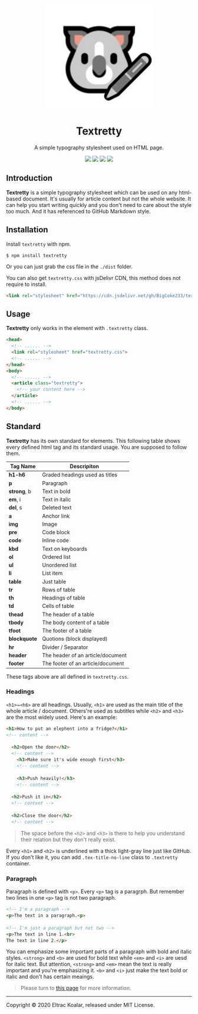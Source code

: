 <p align="center">
  <img src="banner.jpg">
  <h1 align="center">Textretty</h1>
  <p align="center">A simple typography stylesheet used on HTML page.</p>
  <p align="center"><a href="http://makeapullrequest.com"><img src="https://img.shields.io/badge/PRs-welcome-brightgreen.svg?style=flat-square"></a> <a href="./LICENSE"><img src="https://img.shields.io/badge/license-MIT-green?style=flat-square"></a> <img src="https://img.shields.io/github/stars/BigCoke233/textretty.css?label=Star&style=flat-square"> <a href="https://github.com/BigCoke233/textretty/releases"><img src="https://img.shields.io/github/downloads/BigCoke233/textretty.css/total?style=flat-square"></a></p>
</p>

## Introduction

**Textretty** is a simple typography stylesheet which can be used on any html-based document. It's usually for article content but not the whole website. It can help you start writing quickly and you don't need to care about the style too much.
And it has referenced to GitHub Markdown style.

## Installation

Install `textretty` with npm.
```git
$ npm install textretty
```
Or you can just grab the css file in the `./dist` folder.

You can also get `textretty.css` with jsDelivr CDN, this method does not require to install.
```html
<link rel="stylesheet" href="https://cdn.jsdelivr.net/gh/BigCoke233/textretty.css/dist/textretty.min.css">
```

## Usage

**Textretty** only works in the element with `.textretty` class.
```html
<head>
  <!-- ...... -->
  <link rel="stylesheet" href="textretty.css">
  <!-- ...... -->
</head>
<body>
  <!-- ...... -->
  <article class="textretty">
    <!-- your content here -->
  </article>
  <!-- ...... -->
</body>
```

## Standard

**Textretty** has its own standard for elements. This following table shows every defined html tag and its standard usage. You are supposed to follow them.

| Tag Name       | Descripiton |
| -------------- | ----------- |
| **h1-h6**      | Graded headings used as titles |
| **p**          | Paragraph   |
| **strong**, b  | Text in bold |
| **em**, i      | Text in italic |
| **del**, s     | Deleted text |
| **a**          | Anchor link |
| **img**        | Image       |
| **pre**        | Code block  |
| **code**       | Inline code |
| **kbd**        | Text on keyboards |
| **ol**         | Ordered list |
| **ul**         | Unordered list |
| **li**         | List item   |
| **table**      | Just table  |
| **tr**         | Rows of table |
| **th**         | Headings of table |
| **td**         | Cells of table |
| **thead**      | The header of a table |
| **tbody**      | The body content of a table |
| **tfoot**      | The footer of a table |
| **blockquote** | Quotions (block displayed) |
| **hr**         | Divider / Separator |
| **header**     | The header of an article/document |
| **footer**     | The footer of an article/document |

These tags above are all defined in `textretty.css`. 

### Headings

`<h1>`~`<h6>` are all headings. Usually, `<h1>` are used as the main title of the whole article / document. Others're used as subtitles while `<h2>` and `<h3>` are the most widely used. Here's an example:
```html
<h1>How to put an elephent into a fridge?</h1>
<!-- content -->

  <h2>Open the door</h2>
  <!-- content -->
    <h3>Make sure it's wide enough first</h3>
	<!-- content -->
	
    <h3>Push heavily!</h3>
    <!-- content -->

  <h2>Push it in</h2>
  <!-- content -->

  <h2>Close the door</h2>
  <!-- content -->
```

> The space before the `<h2>` and `<h3>` is there to help you understand their relation but they don't really exist.

Every `<h1>` and `<h2>` is underlined with a thick light-gray line just like GitHub. If you don't like it, you can add `.tex-title-no-line` class to `.textretty` container.

### Paragraph

Paragraph is defined with `<p>`. Every `<p>` tag is a paragrph. But remember two lines in one `<p>` tag is not two paragraph.

```html
<!-- I'm a paragraph -->
<p>The text in a paragraph.<p>

<!-- I'm just a paragraph but not two -->
<p>The text in line 1.<br>
The text in line 2.</p>
```

You can emphasize some important parts of a paragraph with bold and italic styles. `<strong>` and `<b>` are used for bold text while `<em>` and `<i>` are uesd for italic text. 
But attention, `<strong>` and `<em>` mean the text is really important and you're emphasizing it. `<b>` and `<i>` just make the text bold or italic and don't has certain meaings.

> Please turn to [this page](https://bigcoke233.github.io/textretty,css) for more information.

---

Copyright &copy; 2020 Eltrac Koalar, released under MIT License.
